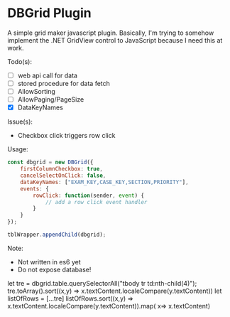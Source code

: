 # DBGrid Plugin

A simple grid maker javascript plugin. Basically, I'm trying to  somehow implement the .NET GridView control to JavaScript because I need this at work.

Todo(s):
- [ ] web api call for data
- [ ] stored procedure for data fetch
- [ ] AllowSorting
- [ ] AllowPaging/PageSize
- [x] DataKeyNames

Issue(s):
- Checkbox click triggers row click

Usage:
```javascript
const dbgrid = new DBGrid({
    firstColumnCheckbox: true,
    cancelSelectOnClick: false,
    dataKeyNames: ["EXAM_KEY,CASE_KEY,SECTION,PRIORITY"],
    events: {
        rowClick: function(sender, event) {
            // add a row click event handler
        }
    }
});

tblWrapper.appendChild(dbgrid);
```

Note:
- Not written in es6 yet
- Do not expose database! 

let tre = dbgrid.table.querySelectorAll("tbody tr td:nth-child(4)");
tre.toArray().sort((x,y) => x.textContent.localeCompare(y.textContent))
let listOfRows = [...tre]
listOfRows.sort((x,y) => x.textContent.localeCompare(y.textContent)).map( x=> x.textContent)
